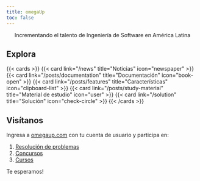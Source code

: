 ```yaml
---
title: omegaUp 
toc: false
---
```


<center>
Incrementando el talento de Ingeniería de Software en América Latina
</center>

## Explora

{{< cards >}}
  {{< card link="/news" title="Noticias" icon="newspaper" >}}
  {{< card link="/posts/documentation" title="Documentación" icon="book-open" >}}
  {{< card link="/posts/features" title="Características" icon="clipboard-list" >}}
  {{< card link="/posts/study-material" title="Material de estudio" icon="user" >}}
  {{< card link="/solution" title="Solución" icon="check-circle" >}}
{{< /cards >}}

## Visítanos
Ingresa a [omegaup.com](https://omegaup.com/login) con tu cuenta de usuario y participa en:

1. [Resolución de problemas](https://omegaup.com/problem/)
2. [Concursos](https://omegaup.com/arena/)
3. [Cursos](https://omegaup.com/course/home/)

Te esperamos!
